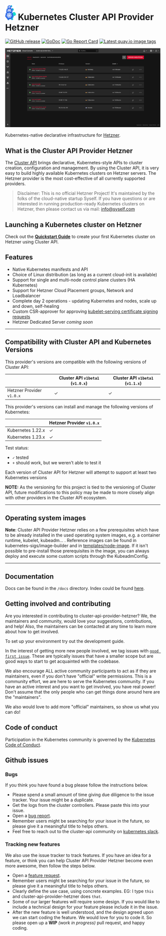 # <img alt="capi" src="docs/pics/cluster-api.png" height="48x" /> Kubernetes Cluster API Provider Hetzner

[![GitHub release](https://img.shields.io/github/release/syself/cluster-api-provider-hetzner/all.svg?style=flat-square)](https://github.com/syself/cluster-api-provider-hetzner/releases)
[![GoDoc](https://godoc.org/github.com/syself/cluster-api-provider-hetzner?status.svg)](https://pkg.go.dev/github.com/syself/cluster-api-provider-hetzner?tab=overview)
[![Go Report Card](https://goreportcard.com/badge/github.com/syself/cluster-api-provider-hetzner)](https://goreportcard.com/report/github.com/syself/cluster-api-provider-hetzner)
[![Latest quay.io image tags](https://img.shields.io/github/v/tag/syself/cluster-api-provider-hetzner?include_prereleases&label=quay.io)](https://quay.io/repository/syself/cluster-api-provider-hetzner?tab=tags)

<p align="center">
<img alt="hcloud" src="docs/pics/hetzner.png"/>
</p>

Kubernetes-native declarative infrastructure for [Hetzner](https://hetzner.cloud).

## What is the Cluster API Provider Hetzner

The [Cluster API][cluster_api] brings declarative, Kubernetes-style APIs to cluster creation, configuration and management.
By using the Cluster API, it is very easy to build highly available Kubernetes clusters on Hetzner servers. The Hetzner provider is the most cost-effective of all currently supported providers.

> Disclaimer: This is no official Hetzner Project! It's maintained by the folks of the cloud-native startup Syself.
> If you have questions or are interested in running production-ready Kubernetes clusters on Hetzner, then please contact us via mail: [info@syself.com](mailto:info@syself.com?subject=cluster-api-provider-hetzner)

## Launching a Kubernetes cluster on Hetzner

Check out the [**Quickstart Guide**](docs/topics/quickstart.md) to create your first Kubernetes cluster on Hetzner using Cluster API.

## Features

* Native Kubernetes manifests and API
* Choice of Linux distribution (as long as a current cloud-init is available)
* Support for single and multi-node control plane clusters (HA Kubernetes)
* Support for Hetzner Cloud Placement groups, Network and Loadbalancer
* Complete day 2 operations - updating Kubernetes and nodes, scale up and down, self-healing
* Custom CSR-approver for approving [kubelet-serving certificate signing requests](https://kubernetes.io/docs/tasks/administer-cluster/kubeadm/kubeadm-certs/#kubelet-serving-certs)
* Hetzner Dedicated Server *coming soon*

---

## Compatibility with Cluster API and Kubernetes Versions

This provider's versions are compatible with the following versions of Cluster API:

|  | Cluster API `v1beta1` (`v1.0.x`) | Cluster API `v1beta1` (`v1.1.x`) |
|---|---|---|
|Hetzner Provider `v1.0.x` | ✓ | ✓ |

This provider's versions can install and manage the following versions of Kubernetes:

|  | Hetzner Provider `v1.0.x` |
|---|---|
| Kubernetes 1.22.x | ✓ |
| Kubernetes 1.23.x | ✓ |

Test status:

* `✓` tested
* `+` should work, but we weren't able to test it


Each version of Cluster API for Hetzner will attempt to support at least two Kubernetes versions 

**NOTE:** As the versioning for this project is tied to the versioning of Cluster API, future modifications to this policy may be made to more closely align with other providers in the Cluster API ecosystem.

------

## Operating system images
**Note**: Cluster API Provider Hetzner relies on a few prerequisites which have to be already installed in the used operating system images, e.g. a container runtime, kubelet, kubeadm... . Reference images can be found in kubernetes-sigs/image-builder and in [templates/node-image](templates/node-image). If it isn't possible to pre-install those prerequisites in the image, you can always deploy and execute some custom scripts through the KubeadmConfig.

---
## Documentation

Docs can be found in the `/docs` directory. Index could be found [here](docs/README.md).

## Getting involved and contributing

Are you interested in contributing to cluster-api-provider-hetzner? We, the
maintainers and community, would love your suggestions, contributions, and help!
Also, the maintainers can be contacted at any time to learn more about how to get
involved.

To set up your environment try out the development guide.

In the interest of getting more new people involved, we tag issues with
[`good first issue`][good_first_issue].
These are typically issues that have a smaller scope but are good ways to start
to get acquainted with the codebase.

We also encourage ALL active community participants to act as if they are
maintainers, even if you don't have "official" write permissions. This is a
community effort, we are here to serve the Kubernetes community. If you have an
active interest and you want to get involved, you have real power! Don't assume
that the only people who can get things done around here are the "maintainers".

We also would love to add more "official" maintainers, so show us what you can
do!

## Code of conduct

Participation in the Kubernetes community is governed by the [Kubernetes Code of Conduct](code-of-conduct.md).

## Github issues

### Bugs

If you think you have found a bug please follow the instructions below.

- Please spend a small amount of time giving due diligence to the issue tracker. Your issue might be a duplicate.
- Get the logs from the cluster controllers. Please paste this into your issue.
- Open a [bug report][bug_report].
- Remember users might be searching for your issue in the future, so please give it a meaningful title to helps others.
- Feel free to reach out to the cluster-api community on [kubernetes slack][slack_info].

### Tracking new features

We also use the issue tracker to track features. If you have an idea for a feature, or think you can help Cluster API Provider Hetzner become even more awesome, then follow the steps below.

- Open a [feature request][feature_request].
- Remember users might be searching for your issue in the future, so please
  give it a meaningful title to helps others.
- Clearly define the use case, using concrete examples. EG: I type `this` and
  cluster-api-provider-hetzner does `that`.
- Some of our larger features will require some design. If you would like to
  include a technical design for your feature please include it in the issue.
- After the new feature is well understood, and the design agreed upon we can
  start coding the feature. We would love for you to code it. So please open
  up a **WIP** *(work in progress)* pull request, and happy coding.

<!-- References -->

[good_first_issue]: https://github.com/syself/cluster-api-provider-hetzner/issues?q=is%3Aissue+is%3Aopen+sort%3Aupdated-desc+label%3A%22good+first+issue%22
[bug_report]: https://github.com/syself/cluster-api-provider-hetzner/issues/new?template=bug_report.md
[feature_request]: https://github.com/syself/cluster-api-provider-hetzner/issues/new?template=feature_request.md
[slack_info]: https://github.com/kubernetes/community/tree/master/communication#slack
[cluster_api]: https://github.com/kubernetes-sigs/cluster-api
[quickstart]: https://cluster-api.sigs.k8s.io/user/quick-start.html